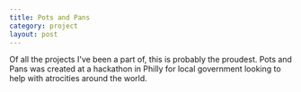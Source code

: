 ```yaml
---
title: Pots and Pans
category: project
layout: post
---
```


<p>Of all the projects I've been a part of, this is probably the proudest. Pots and Pans was created at a hackathon in Philly for local government looking to help with atrocities around the world.</p>
